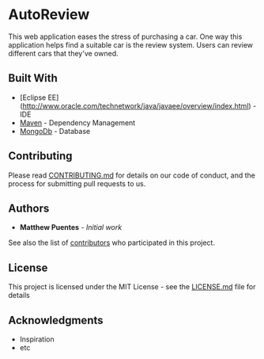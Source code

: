 # AutoReview

This web application eases the stress of purchasing a car. One way this application helps find a suitable car is the review system.
Users can review different cars that they've owned. 

## Built With

* [Eclipse EE] (http://www.oracle.com/technetwork/java/javaee/overview/index.html) - IDE
* [Maven](https://maven.apache.org/) - Dependency Management
* [MongoDb](https://www.mongodb.com/download-center#community) - Database

## Contributing

Please read [CONTRIBUTING.md](https://gist.github.com/PurpleBooth/b24679402957c63ec426) for details on our code of conduct, and the process for submitting pull requests to us.


## Authors

* **Matthew Puentes** - *Initial work* 

See also the list of [contributors](https://github.com/mgpuentes/CarSearch/contributors) who participated in this project.

## License

This project is licensed under the MIT License - see the [LICENSE.md](LICENSE.md) file for details

## Acknowledgments

* Inspiration
* etc
